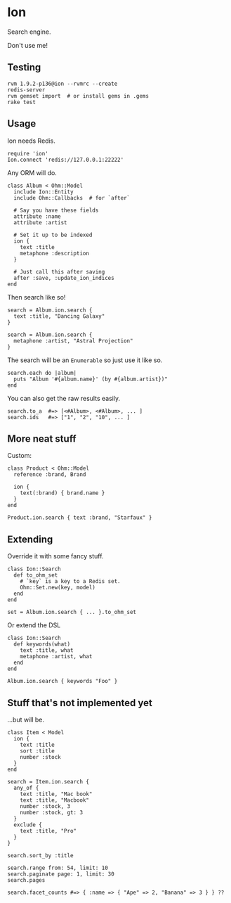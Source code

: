 Ion
===

Search engine.

Don't use me!

Testing
-------

    rvm 1.9.2-p136@ion --rvmrc --create
    redis-server
    rvm gemset import  # or install gems in .gems
    rake test

Usage
-----

Ion needs Redis.

    require 'ion'
    Ion.connect 'redis://127.0.0.1:22222'

Any ORM will do.

    class Album < Ohm::Model
      include Ion::Entity
      include Ohm::Callbacks  # for `after`

      # Say you have these fields
      attribute :name
      attribute :artist

      # Set it up to be indexed
      ion {
        text :title
        metaphone :description
      }

      # Just call this after saving
      after :save, :update_ion_indices
    end

Then search like so!

    search = Album.ion.search {
      text :title, "Dancing Galaxy"
    }

    search = Album.ion.search {
      metaphone :artist, "Astral Projection"
    }

The search will be an `Enumerable` so just use it like so.

    search.each do |album|
      puts "Album '#{album.name}' (by #{album.artist})"
    end

You can also get the raw results easily.

    search.to_a  #=> [<#Album>, <#Album>, ... ]
    search.ids   #=> ["1", "2", "10", ... ]

More neat stuff
---------------

Custom:

    class Product < Ohm::Model
      reference :brand, Brand

      ion {
        text(:brand) { brand.name }
      }
    end

    Product.ion.search { text :brand, "Starfaux" }

Extending
---------

Override it with some fancy stuff.

    class Ion::Search
      def to_ohm_set
        # `key` is a key to a Redis set.
        Ohm::Set.new(key, model)
      end
    end

    set = Album.ion.search { ... }.to_ohm_set

Or extend the DSL

    class Ion::Search
      def keywords(what)
        text :title, what
        metaphone :artist, what
      end
    end

    Album.ion.search { keywords "Foo" }

Stuff that's not implemented yet
--------------------------------

...but will be.

    class Item < Model
      ion {
        text :title
        sort :title
        number :stock
      }
    end

    search = Item.ion.search {
      any_of {
        text :title, "Mac book"
        text :title, "Macbook"
        number :stock, 3
        number :stock, gt: 3
      }
      exclude {
        text :title, "Pro"
      }
    }

    search.sort_by :title

    search.range from: 54, limit: 10
    search.paginate page: 1, limit: 30
    search.pages

    search.facet_counts #=> { :name => { "Ape" => 2, "Banana" => 3 } } ??
